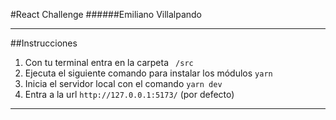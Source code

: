 #React Challenge 
######Emiliano Villalpando

---

##Instrucciones

1. Con tu terminal entra en la carpeta ` /src`
2. Ejecuta el siguiente comando para instalar los módulos `yarn`
3. Inicia el servidor local con el comando `yarn dev`
4. Entra a la url `http://127.0.0.1:5173/` (por defecto)

---

